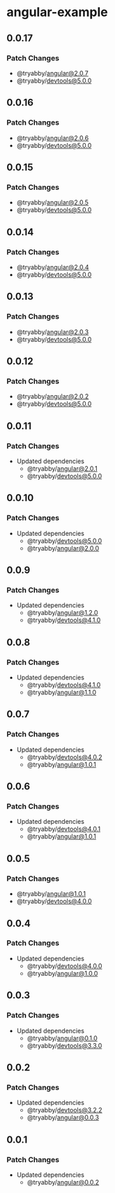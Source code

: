 # angular-example

## 0.0.17

### Patch Changes

- @tryabby/angular@2.0.7
- @tryabby/devtools@5.0.0

## 0.0.16

### Patch Changes

- @tryabby/angular@2.0.6
- @tryabby/devtools@5.0.0

## 0.0.15

### Patch Changes

- @tryabby/angular@2.0.5
- @tryabby/devtools@5.0.0

## 0.0.14

### Patch Changes

- @tryabby/angular@2.0.4
- @tryabby/devtools@5.0.0

## 0.0.13

### Patch Changes

- @tryabby/angular@2.0.3
- @tryabby/devtools@5.0.0

## 0.0.12

### Patch Changes

- @tryabby/angular@2.0.2
- @tryabby/devtools@5.0.0

## 0.0.11

### Patch Changes

- Updated dependencies
  - @tryabby/angular@2.0.1
  - @tryabby/devtools@5.0.0

## 0.0.10

### Patch Changes

- Updated dependencies
  - @tryabby/devtools@5.0.0
  - @tryabby/angular@2.0.0

## 0.0.9

### Patch Changes

- Updated dependencies
  - @tryabby/angular@1.2.0
  - @tryabby/devtools@4.1.0

## 0.0.8

### Patch Changes

- Updated dependencies
  - @tryabby/devtools@4.1.0
  - @tryabby/angular@1.1.0

## 0.0.7

### Patch Changes

- Updated dependencies
  - @tryabby/devtools@4.0.2
  - @tryabby/angular@1.0.1

## 0.0.6

### Patch Changes

- Updated dependencies
  - @tryabby/devtools@4.0.1
  - @tryabby/angular@1.0.1

## 0.0.5

### Patch Changes

- @tryabby/angular@1.0.1
- @tryabby/devtools@4.0.0

## 0.0.4

### Patch Changes

- Updated dependencies
  - @tryabby/devtools@4.0.0
  - @tryabby/angular@1.0.0

## 0.0.3

### Patch Changes

- Updated dependencies
  - @tryabby/angular@0.1.0
  - @tryabby/devtools@3.3.0

## 0.0.2

### Patch Changes

- Updated dependencies
  - @tryabby/devtools@3.2.2
  - @tryabby/angular@0.0.3

## 0.0.1

### Patch Changes

- Updated dependencies
  - @tryabby/angular@0.0.2
